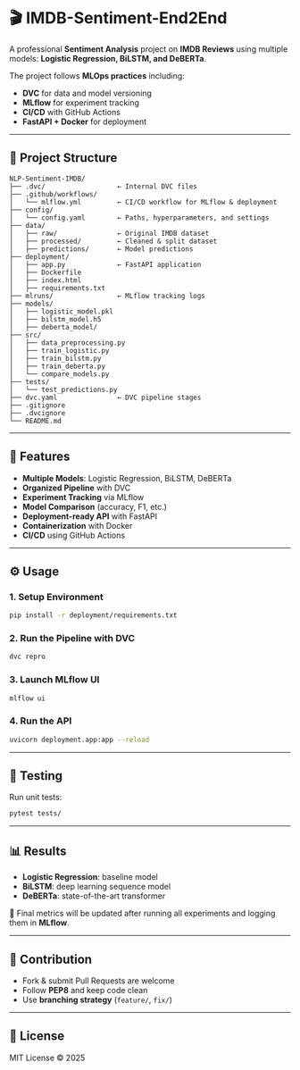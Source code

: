 # 🎬 IMDB-Sentiment-End2End

A professional **Sentiment Analysis** project on **IMDB Reviews** using multiple models: **Logistic Regression, BiLSTM, and DeBERTa**.

The project follows **MLOps practices** including:

* **DVC** for data and model versioning
* **MLflow** for experiment tracking
* **CI/CD** with GitHub Actions
* **FastAPI + Docker** for deployment

---

## 📂 Project Structure

```
NLP-Sentiment-IMDB/
├── .dvc/                  ← Internal DVC files
├── .github/workflows/
│   └── mlflow.yml         ← CI/CD workflow for MLflow & deployment
├── config/
│   └── config.yaml        ← Paths, hyperparameters, and settings
├── data/
│   ├── raw/               ← Original IMDB dataset
│   ├── processed/         ← Cleaned & split dataset
│   ├── predictions/       ← Model predictions
├── deployment/
│   ├── app.py             ← FastAPI application
│   ├── Dockerfile
│   ├── index.html
│   ├── requirements.txt
├── mlruns/                ← MLflow tracking logs
├── models/
│   ├── logistic_model.pkl
│   ├── bilstm_model.h5
│   ├── deberta_model/
├── src/
│   ├── data_preprocessing.py
│   ├── train_logistic.py
│   ├── train_bilstm.py
│   ├── train_deberta.py
│   └── compare_models.py
├── tests/
│   └── test_predictions.py
├── dvc.yaml               ← DVC pipeline stages
├── .gitignore
├── .dvcignore
└── README.md
```

---

## 🚀 Features

* **Multiple Models**: Logistic Regression, BiLSTM, DeBERTa
* **Organized Pipeline** with DVC
* **Experiment Tracking** via MLflow
* **Model Comparison** (accuracy, F1, etc.)
* **Deployment-ready API** with FastAPI
* **Containerization** with Docker
* **CI/CD** using GitHub Actions

---

## ⚙️ Usage

### 1. Setup Environment

```bash
pip install -r deployment/requirements.txt
```

### 2. Run the Pipeline with DVC

```bash
dvc repro
```

### 3. Launch MLflow UI

```bash
mlflow ui
```

### 4. Run the API

```bash
uvicorn deployment.app:app --reload
```

---

## 🧪 Testing

Run unit tests:

```bash
pytest tests/
```

---

## 📊 Results

* **Logistic Regression**: baseline model
* **BiLSTM**: deep learning sequence model
* **DeBERTa**: state-of-the-art transformer

📌 Final metrics will be updated after running all experiments and logging them in **MLflow**.

---

## 🤝 Contribution

* Fork & submit Pull Requests are welcome
* Follow **PEP8** and keep code clean
* Use **branching strategy** (`feature/`, `fix/`)

---

## 📝 License

MIT License © 2025
